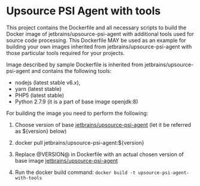 # Upsource PSI Agent with tools

This project contains the Dockerfile and all necessary scripts to build the Docker image of jetbrains/upsource-psi-agent with additional tools used for source code processing.
This Dockerfile MAY be used as an example for building your own images inherited from jetbrains/upsource-psi-agent with those particular tools required for your projects.

Image described by sample Dockerfile is inherited from jetbrains/upsource-psi-agent and contains the following tools:
- nodejs (latest stable v6.x), 
- yarn (latest stable)
- PHP5 (latest stable)
- Python 2.7.9 (it is a part of base image openjdk:8) 

For building the image you need to perform the following:

1. Choose version of base [jetbrains/upsource-psi-agent](https://hub.docker.com/r/jetbrains/upsource-psi-agent/tags/) 
(let it be referred as ${version} below)

2. docker pull jetbrains/upsource-psi-agent:${version}

3. Replace @VERSION@ in Dockerfile with an actual chosen version of base image [jetbrains/upsource-psi-agent](https://hub.docker.com/r/jetbrains/upsource-psi-agent/tags/) 

4. Run the docker build command:
`docker build -t upsource-psi-agent-with-tools`